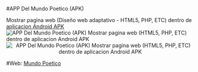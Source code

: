 ﻿#APP Del Mundo Poetico (APK)

Mostrar pagina web (Diseño web adaptativo -&nbsp;HTML5, PHP, ETC) dentro de <a href="http://tutorialesenlinea.es/439-mostrar-pagina-web_dentro-de-una-aplicacion-android-apk.html" target="_blank" title="APP Del Mundo Poetico (APK) Mostrar pagina web (HTML5, PHP, ETC) dentro de aplicacion Android APK">aplicacion Android APK</a></span></div><br>
<img src="https://tutorialesenlinea.es/uploads/posts/2019-01/1546787244_app-mundopooetico_tutoriales_en_linea.jpg"  target="_blank" alt="APP Del Mundo Poetico (APK) Mostrar pagina web (HTML5, PHP, ETC) dentro de aplicacion Android APK" border="0" />
<br>
<img style="text-align: center;" src="https://tutorialesenlinea.es/uploads/posts/2016-03/1457567600_mundopooetico.png"  target="_blank" alt="APP Del Mundo Poetico (APK) Mostrar pagina web (HTML5, PHP, ETC) dentro de aplicacion Android APK" border="0" />
<div>#Web: <a href="https://www.mundopoetico.es/" target="_blank" title="https://www.mundopoetico.es/">Mundo Poetico</a></div>
